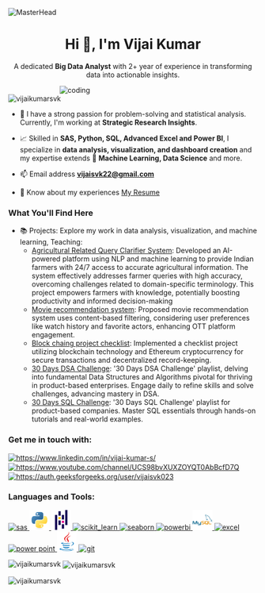 ![MasterHead](https://media.licdn.com/dms/image/C4D12AQESj72-s5gEKg/article-cover_image-shrink_720_1280/0/1626753867110?e=2147483647&v=beta&t=JOALVxWjySgR37iCdRMhNGmpCyYYDXlPdWk212JXdII)

<h1 align="center">Hi 👋, I'm Vijai Kumar</h1>
<p align="center">A dedicated <b>Big Data Analyst</b> with 2+ year of experience in transforming data into actionable insights.</p>

<!-- <img align="right" alt = "coding" width = "400" src = "https://lh3.googleusercontent.com/proxy/8X4QFvKnYpHMI-GjWM9cn2G4Ibnd_zmZilloWbcZMH3I-IIhWSnwkKNjNBTYvad7phQt5W3fdh9Al2-A1M67ypANZ8-zMrhJumWARdrtjy5edTEbVroaz">-->
<!--<img align="right" alt = "coding" width = "400" src = "https://media.licdn.com/dms/image/C4E12AQHhfpP2slLoXw/article-cover_image-shrink_600_2000/0/1578791251071?e=2147483647&v=beta&t=z0mDGgtn6FZAR_FAWN0lu2QP80ugvAfOnWcJ3acz7Rk">  -->
 <img align="right" alt = "coding" width = "400" src = "https://miro.medium.com/v2/resize:fit:828/format:webp/1*Urc28sbnORGOW5oyohQ06g.gif">

<p align="left"> <img src="https://komarev.com/ghpvc/?username=vijaikumarsvk&label=Profile%20views&color=0e75b6&style=flat" alt="vijaikumarsvk" /> </p>

- 🧐 I have a strong passion for problem-solving and statistical analysis. Currently, I'm working at **Strategic Research Insights**.

- 📈 Skilled in **SAS, Python, SQL, Advanced Excel and Power BI**, I specialize in **data analysis, visualization, and dashboard creation** and my expertise extends 🌱 **Machine Learning, Data Science** and more.

- 📫 Email address **vijaisvk22@gmail.com**

- 📄 Know about my experiences [My Resume](https://drive.google.com/file/d/17uXqBeHY2jkYe0oNRF4RWfQxjnZNvJmS/view?usp=sharing)

### What You'll Find Here

- 📚 Projects: Explore my work in data analysis, visualization, and machine learning, Teaching:
  - [Agricultural Related Query Clarifier System](https://github.com/VijaikumarSVK/Agricultural-Related-Query-Clarifier-System): Developed an AI-powered platform using NLP and machine learning to provide Indian farmers with 24/7 access to accurate agricultural information. The system effectively addresses farmer queries with high accuracy, overcoming challenges related to domain-specific terminology. This project empowers farmers with knowledge, potentially boosting productivity and informed decision-making
  - [Movie recommendation system](https://github.com/VijaikumarSVK/Movie-recommendation-System): Proposed movie recommendation system uses content-based filtering, considering user preferences like watch history and favorite actors, enhancing OTT platform engagement.
  - [Block chaing project checklist](https://github.com/VijaikumarSVK/BlockChain-Project-Check-List): Implemented a checklist project utilizing blockchain technology and Ethereum cryptocurrency for secure transactions and decentralized record-keeping.
  - [30 Days DSA Challenge](https://github.com/VijaikumarSVK/30-Days-DSA-Challenge): '30 Days DSA Challenge' playlist, delving into fundamental Data Structures and Algorithms pivotal for thriving in product-based enterprises. Engage daily to refine skills and solve challenges, advancing mastery in DSA.
  - [30 Days SQL Challenge](https://github.com/VijaikumarSVK/30-Days-SQL-Challenge): '30 Days SQL Challenge' playlist for product-based companies. Master SQL essentials through hands-on tutorials and real-world examples.

<h3 align="left">Get me in touch with:</h3>
<p align="left">
<a href="https://linkedin.com/in/https://www.linkedin.com/in/vijai-kumar-s/" target="blank"><img align="center" src="https://raw.githubusercontent.com/rahuldkjain/github-profile-readme-generator/master/src/images/icons/Social/linked-in-alt.svg" alt="https://www.linkedin.com/in/vijai-kumar-s/" height="30" width="40" /></a>
<a href="https://www.youtube.com/channel/UCS98bvXUXZOYQT0AbBcfD7Q" target="blank"><img align="center" src="https://raw.githubusercontent.com/rahuldkjain/github-profile-readme-generator/master/src/images/icons/Social/youtube.svg" alt="https://www.youtube.com/channel/UCS98bvXUXZOYQT0AbBcfD7Q" height="30" width="40" /></a>
<a href="https://auth.geeksforgeeks.org/user/https://auth.geeksforgeeks.org/user/vijaisvk023" target="blank"><img align="center" src="https://raw.githubusercontent.com/rahuldkjain/github-profile-readme-generator/master/src/images/icons/Social/geeks-for-geeks.svg" alt="https://auth.geeksforgeeks.org/user/vijaisvk023" height="30" width="40" /></a>
</p>

<h3 align="left">Languages and Tools:</h3>
<p align="left"> 
  <a href="https://www.sas.com/en_in/home.html" target="_blank" rel="noreferrer"> <img src="https://seeklogo.com/images/S/sas-logo-5B2DD6956B-seeklogo.com.png" alt="sas" width="60" height="30"/> </a> 
  <a href="https://www.python.org" target="_blank" rel="noreferrer"> <img src="https://raw.githubusercontent.com/devicons/devicon/master/icons/python/python-original.svg" alt="python" width="40" height="40"/> </a> 
  <a href="https://pandas.pydata.org/" target="_blank" rel="noreferrer"> <img src="https://raw.githubusercontent.com/devicons/devicon/2ae2a900d2f041da66e950e4d48052658d850630/icons/pandas/pandas-original.svg" alt="pandas" width="40" height="40"/> </a> 
  <a href="https://scikit-learn.org/" target="_blank" rel="noreferrer"> <img src="https://upload.wikimedia.org/wikipedia/commons/0/05/Scikit_learn_logo_small.svg" alt="scikit_learn" width="40" height="40"/> </a> 
  <a href="https://seaborn.pydata.org/" target="_blank" rel="noreferrer"> <img src="https://seaborn.pydata.org/_images/logo-mark-lightbg.svg" alt="seaborn" width="40" height="40"/> </a> 
  <a href="https://powerbi.microsoft.com/en-us/desktop/" target="_blank" rel="noreferrer"> <img src="https://seeklogo.com/images/P/power-bi-icon-logo-E1B451ED39-seeklogo.com.png" alt="powerbi" width="40" height="40"/> </a> 
  <a href="https://www.mysql.com/" target="_blank" rel="noreferrer"> <img src="https://raw.githubusercontent.com/devicons/devicon/master/icons/mysql/mysql-original-wordmark.svg" alt="mysql" width="40" height="40"/> </a>
  <a href="https://www.microsoft.com/en-in/microsoft-365/excel" target="_blank" rel="noreferrer"> <img src="https://seeklogo.com/images/E/excel-logo-7C7437414C-seeklogo.com.png" alt="excel" width="40" height="40"/> </a>
  <a href="https://www.microsoft.com/en-in/microsoft-365/powerpoint" target="_blank" rel="noreferrer"> <img src="https://seeklogo.com/images/M/microsoft-powerpoint-logo-5377A49D19-seeklogo.com.png" alt="power point" width="40" height="40"/> </a>  
  <a href="https://www.java.com" target="_blank" rel="noreferrer"> <img src="https://raw.githubusercontent.com/devicons/devicon/master/icons/java/java-original.svg" alt="java" width="40" height="40"/> </a> 
  <a href="https://git-scm.com/" target="_blank" rel="noreferrer"> <img src="https://www.vectorlogo.zone/logos/git-scm/git-scm-icon.svg" alt="git" width="40" height="40"/> </a> 
</p>

<p><img align="left" src="https://github-readme-stats.vercel.app/api/top-langs?username=vijaikumarsvk&show_icons=true&locale=en&layout=compact" alt="vijaikumarsvk" /></p>

<p>&nbsp;<img align="center" src="https://github-readme-stats.vercel.app/api?username=vijaikumarsvk&show_icons=true&locale=en" alt="vijaikumarsvk" /></p>

<p><img align="center" src="https://github-readme-streak-stats.herokuapp.com/?user=vijaikumarsvk&" alt="vijaikumarsvk" /></p>
